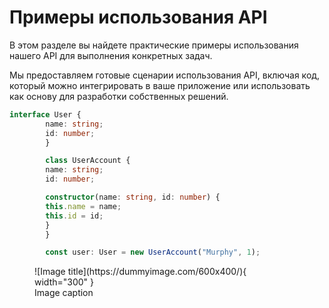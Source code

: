# Примеры использования API

В этом разделе вы найдете практические примеры использования нашего API для выполнения конкретных задач.

Мы предоставляем готовые сценарии использования API, включая код, который можно интегрировать в ваше приложение или использовать как основу для разработки собственных решений.

```typescript
interface User {
        name: string;
        id: number;
        }

        class UserAccount {
        name: string;
        id: number;

        constructor(name: string, id: number) {
        this.name = name;
        this.id = id;
        }
        }

        const user: User = new UserAccount("Murphy", 1);
```

<figure markdown="span">
  ![Image title](https://dummyimage.com/600x400/){ width="300" }
  <figcaption>Image caption</figcaption>
</figure>